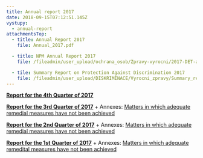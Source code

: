 ```yaml
---
title: Annual report 2017
date: 2018-09-15T07:12:51.145Z
vystupy:
  - annual-report
attachmentsTop:
  - title: Annual Report 2017
    file: Annual_2017.pdf

  - title: NPM Annual Report 2017
    file: /fileadmin/user_upload/ochrana_osob/Zpravy-vyrocni/2017-DET-annual-report.pdf

  - tile: Summary Report on Protection Against Discrimination 2017
    file: /fileadmin/user_upload/DISKRIMINACE/Vyrocni_zpravy/Summary_report_on_protection_against_discrimination_2017.pdf
---
```


**[Report for the 4th Quarter of 2017](2017_4-Q_EN.pdf)**

**[Report for the 3rd Quarter of 2017](2017_3_Q_EN.pdf)** + Annexes: [Matters in which adequate remedial measures have not been achieved](2017_3_Q-Sanction_EN.pdf)

**[Report for the 2nd Quarter of 2017](2017_2_Q_EN.pdf)** + Annexes: [Matters in which adequate remedial measures have not been achieved](2017_2_Q-Sanction_EN.pdf)

**[Report for the 1st Quarter of 2017](2017_1_Q_EN.pdf)** + Annexes: [Matters in which adequate remedital measures have not been achieved](2017_1_Q-Sanction_EN.pdf)
